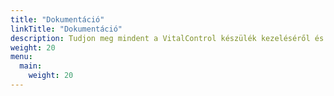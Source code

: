 ```yaml
---
title: "Dokumentáció"
linkTitle: "Dokumentáció"
description: Tudjon meg mindent a VitalControl készülék kezeléséről és karbantartásáról.
weight: 20
menu:
  main:
    weight: 20
---
```

